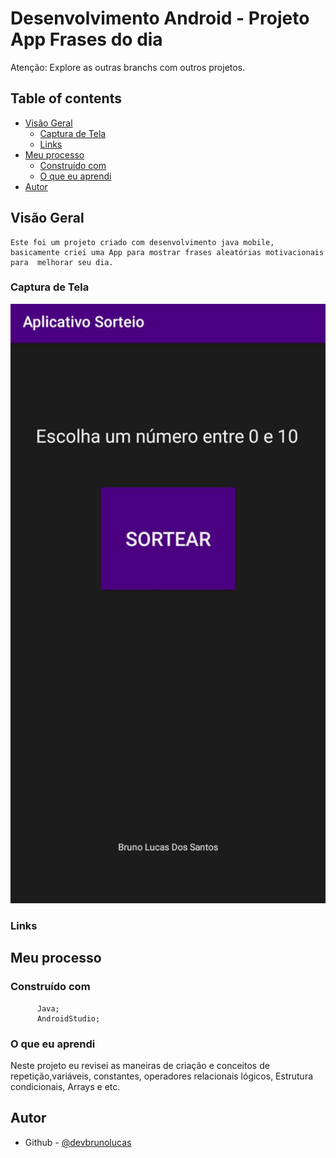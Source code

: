 # Desenvolvimento Android  - Projeto App Frases do dia

Atenção: Explore as outras branchs com outros projetos.

## Table of contents

- [Visão Geral](#visão-geral)
  - [Captura de Tela](#captura-de-tela)
  - [Links](#links)
- [Meu processo](#meu-processo)
  - [Construído com](#construído-com)
  - [O que eu aprendi](#o-que-eu-aprendi)
- [Autor](#autor)



## Visão Geral
    Este foi um projeto criado com desenvolvimento java mobile, basicamente criei uma App para mostrar frases aleatórias motivacionais para  melhorar seu dia.

### Captura de Tela

![](/screenshot/foto.jpeg)

### Links


## Meu processo

### Construído com
          Java;
          AndroidStudio;


### O que eu aprendi

  Neste projeto eu revisei as maneiras de criação e conceitos de repetição,variáveis, constantes, operadores relacionais lógicos, Estrutura condicionais, Arrays e etc.



## Autor

- Github - [@devbrunolucas](https://github.com/devbrunolucas)
